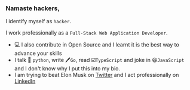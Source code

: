 ### Namaste hackers,

I identify myself as `hacker`.

I work professionally as a `Full-Stack Web Application Developer`.

- 💻 I also contribute in Open Source and I learnt it is the best way to advance your skills
- I talk 🐍 `python`, write 🖊️`Go`, read ☑️`TypeScript` and joke in 😆`JavaScript` and I don't know why I put this into my bio.
- I am trying to beat Elon Musk on [Twitter](https://twitter.com/rajritu001) and I act professionally on [LinkedIn](https://www.linkedin.com/in/rituraj001/)

